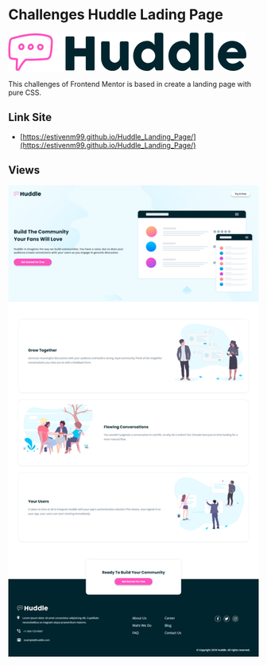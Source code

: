 # Challenges Huddle Lading Page

![logo](./images/logo.svg)

This challenges of Frontend Mentor is based in create a landing page with pure CSS.

## Link Site

- [https://estivenm99.github.io/Huddle_Landing_Page/](https://estivenm99.github.io/Huddle_Landing_Page/)

## Views

![view desktop](./images/huddle-desktop.png)
